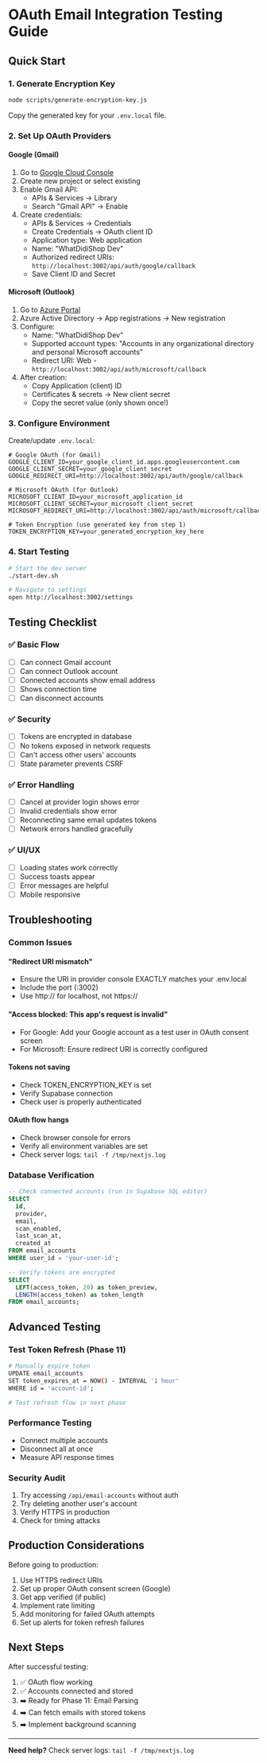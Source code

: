 # OAuth Email Integration Testing Guide

## Quick Start

### 1. Generate Encryption Key
```bash
node scripts/generate-encryption-key.js
```
Copy the generated key for your `.env.local` file.

### 2. Set Up OAuth Providers

#### Google (Gmail)
1. Go to [Google Cloud Console](https://console.cloud.google.com/)
2. Create new project or select existing
3. Enable Gmail API:
   - APIs & Services → Library
   - Search "Gmail API" → Enable
4. Create credentials:
   - APIs & Services → Credentials
   - Create Credentials → OAuth client ID
   - Application type: Web application
   - Name: "WhatDidiShop Dev"
   - Authorized redirect URIs: `http://localhost:3002/api/auth/google/callback`
   - Save Client ID and Secret

#### Microsoft (Outlook)
1. Go to [Azure Portal](https://portal.azure.com/)
2. Azure Active Directory → App registrations → New registration
3. Configure:
   - Name: "WhatDidiShop Dev"
   - Supported account types: "Accounts in any organizational directory and personal Microsoft accounts"
   - Redirect URI: Web - `http://localhost:3002/api/auth/microsoft/callback`
4. After creation:
   - Copy Application (client) ID
   - Certificates & secrets → New client secret
   - Copy the secret value (only shown once!)

### 3. Configure Environment
Create/update `.env.local`:
```env
# Google OAuth (for Gmail)
GOOGLE_CLIENT_ID=your_google_client_id.apps.googleusercontent.com
GOOGLE_CLIENT_SECRET=your_google_client_secret
GOOGLE_REDIRECT_URI=http://localhost:3002/api/auth/google/callback

# Microsoft OAuth (for Outlook)
MICROSOFT_CLIENT_ID=your_microsoft_application_id
MICROSOFT_CLIENT_SECRET=your_microsoft_client_secret
MICROSOFT_REDIRECT_URI=http://localhost:3002/api/auth/microsoft/callback

# Token Encryption (use generated key from step 1)
TOKEN_ENCRYPTION_KEY=your_generated_encryption_key_here
```

### 4. Start Testing
```bash
# Start the dev server
./start-dev.sh

# Navigate to settings
open http://localhost:3002/settings
```

## Testing Checklist

### ✅ Basic Flow
- [ ] Can connect Gmail account
- [ ] Can connect Outlook account
- [ ] Connected accounts show email address
- [ ] Shows connection time
- [ ] Can disconnect accounts

### ✅ Security
- [ ] Tokens are encrypted in database
- [ ] No tokens exposed in network requests
- [ ] Can't access other users' accounts
- [ ] State parameter prevents CSRF

### ✅ Error Handling
- [ ] Cancel at provider login shows error
- [ ] Invalid credentials show error
- [ ] Reconnecting same email updates tokens
- [ ] Network errors handled gracefully

### ✅ UI/UX
- [ ] Loading states work correctly
- [ ] Success toasts appear
- [ ] Error messages are helpful
- [ ] Mobile responsive

## Troubleshooting

### Common Issues

#### "Redirect URI mismatch"
- Ensure the URI in provider console EXACTLY matches your .env.local
- Include the port (:3002)
- Use http:// for localhost, not https://

#### "Access blocked: This app's request is invalid"
- For Google: Add your Google account as a test user in OAuth consent screen
- For Microsoft: Ensure redirect URI is correctly configured

#### Tokens not saving
- Check TOKEN_ENCRYPTION_KEY is set
- Verify Supabase connection
- Check user is properly authenticated

#### OAuth flow hangs
- Check browser console for errors
- Verify all environment variables are set
- Check server logs: `tail -f /tmp/nextjs.log`

### Database Verification
```sql
-- Check connected accounts (run in Supabase SQL editor)
SELECT 
  id,
  provider,
  email,
  scan_enabled,
  last_scan_at,
  created_at
FROM email_accounts
WHERE user_id = 'your-user-id';

-- Verify tokens are encrypted
SELECT 
  LEFT(access_token, 20) as token_preview,
  LENGTH(access_token) as token_length
FROM email_accounts;
```

## Advanced Testing

### Test Token Refresh (Phase 11)
```bash
# Manually expire token
UPDATE email_accounts 
SET token_expires_at = NOW() - INTERVAL '1 hour'
WHERE id = 'account-id';

# Test refresh flow in next phase
```

### Performance Testing
- Connect multiple accounts
- Disconnect all at once
- Measure API response times

### Security Audit
1. Try accessing `/api/email-accounts` without auth
2. Try deleting another user's account
3. Verify HTTPS in production
4. Check for timing attacks

## Production Considerations

Before going to production:
1. Use HTTPS redirect URIs
2. Set up proper OAuth consent screen (Google)
3. Get app verified (if public)
4. Implement rate limiting
5. Add monitoring for failed OAuth attempts
6. Set up alerts for token refresh failures

## Next Steps

After successful testing:
1. ✅ OAuth flow working
2. ✅ Accounts connected and stored
3. ➡️ Ready for Phase 11: Email Parsing
4. ➡️ Can fetch emails with stored tokens
5. ➡️ Implement background scanning

---

**Need help?** Check server logs: `tail -f /tmp/nextjs.log`